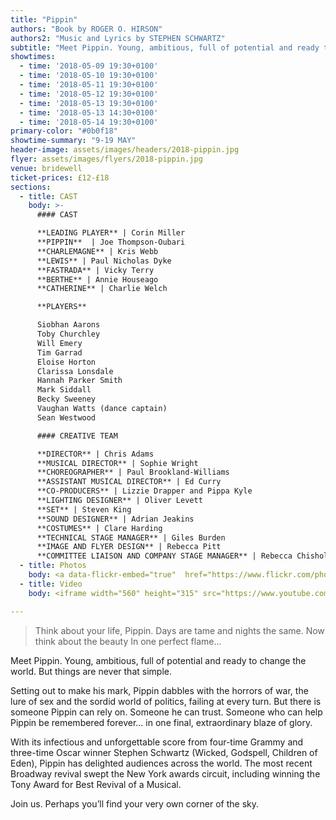 ```yaml
---
title: "Pippin"
authors: "Book by ROGER O. HIRSON"
authors2: "Music and Lyrics by STEPHEN SCHWARTZ"
subtitle: "Meet Pippin. Young, ambitious, full of potential and ready to change the world. But things are never that simple."
showtimes:
  - time: '2018-05-09 19:30+0100'
  - time: '2018-05-10 19:30+0100'
  - time: '2018-05-11 19:30+0100'
  - time: '2018-05-12 19:30+0100'
  - time: '2018-05-13 19:30+0100'
  - time: '2018-05-13 14:30+0100'
  - time: '2018-05-14 19:30+0100'
primary-color: "#0b0f18"
showtime-summary: "9-19 MAY"
header-image: assets/images/headers/2018-pippin.jpg
flyer: assets/images/flyers/2018-pippin.jpg
venue: bridewell
ticket-prices: £12-£18
sections:
  - title: CAST
    body: >-
      #### CAST

      **LEADING PLAYER** | Corin Miller
      **PIPPIN**  | Joe Thompson-Oubari
      **CHARLEMAGNE** | Kris Webb
      **LEWIS** | Paul Nicholas Dyke
      **FASTRADA** | Vicky Terry
      **BERTHE** | Annie Houseago
      **CATHERINE** | Charlie Welch

      **PLAYERS**

      Siobhan Aarons
      Toby Churchley
      Will Emery
      Tim Garrad
      Eloise Horton
      Clarissa Lonsdale
      Hannah Parker Smith
      Mark Siddall
      Becky Sweeney
      Vaughan Watts (dance captain)
      Sean Westwood

      #### CREATIVE TEAM

      **DIRECTOR** | Chris Adams
      **MUSICAL DIRECTOR** | Sophie Wright
      **CHOREOGRAPHER** | Paul Brookland-Williams
      **ASSISTANT MUSICAL DIRECTOR** | Ed Curry
      **CO-PRODUCERS** | Lizzie Drapper and Pippa Kyle
      **LIGHTING DESIGNER** | Oliver Levett
      **SET** | Steven King
      **SOUND DESIGNER** | Adrian Jeakins
      **COSTUMES** | Clare Harding
      **TECHNICAL STAGE MANAGER** | Giles Burden
      **IMAGE AND FLYER DESIGN** | Rebecca Pitt
      **COMMITTEE LIAISON AND COMPANY STAGE MANAGER** | Rebecca Chisholm
  - title: Photos
    body: <a data-flickr-embed="true"  href="https://www.flickr.com/photos/sedos/albums/72157665408534407" title="Pippin - 2018"><img src="https://farm1.staticflickr.com/890/27366952938_c7d8186a89_z.jpg" width="640" height="427" alt="Pippin - 2018"></a><script async src="//embedr.flickr.com/assets/client-code.js" charset="utf-8"></script>
  - title: Video
    body: <iframe width="560" height="315" src="https://www.youtube.com/embed/HvMYI_7mDic" frameborder="0" allow="autoplay; encrypted-media" allowfullscreen></iframe>

---
```


> Think about your life, Pippin.
Days are tame and nights the same.
Now think about the beauty
In one perfect flame...

Meet Pippin. Young, ambitious, full of potential and ready to change the world. But things are never that simple.

Setting out to make his mark, Pippin dabbles with the horrors of war, the lure of sex and the sordid world of politics, failing at every turn. But there is someone Pippin can rely on. Someone he can trust. Someone who can help Pippin be remembered forever… in one final, extraordinary blaze of glory.

With its infectious and unforgettable score from four-time Grammy and three-time Oscar winner Stephen Schwartz (Wicked, Godspell, Children of Eden), Pippin has delighted audiences across the world. The most recent Broadway revival swept the New York awards circuit, including winning the Tony Award for Best Revival of a Musical.

Join us. Perhaps you’ll find your very own corner of the sky.
